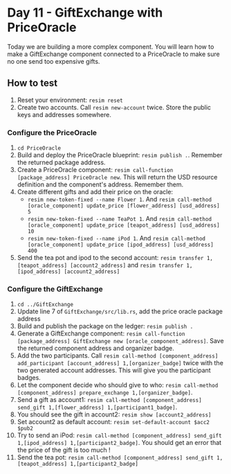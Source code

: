 # Day 11 - GiftExchange with PriceOracle
Today we are building a more complex component. You will learn how to make a GiftExchange component connected to a PriceOracle to make sure no one send too expensive gifts.

## How to test

1. Reset your environment: `resim reset`
1. Create two accounts. Call `resim new-account` twice. Store the public keys and addresses somewhere.

### Configure the PriceOracle
1. `cd PriceOracle`
1. Build and deploy the PriceOracle blueprint: `resim publish .`. Remember the returned package address.
1. Create a PriceOracle component: `resim call-function [package_address] PriceOracle new`. This will return the USD resource definition and the component's address. Remember them.
1. Create different gifts and add their price on the oracle:
    - `resim new-token-fixed --name Flower 1`. And `resim call-method [oracle_component] update_price [flower_address] [usd_address] 5`
    - `resim new-token-fixed --name TeaPot 1`. And `resim call-method [oracle_component] update_price [teapot_address] [usd_address] 10`
    - `resim new-token-fixed --name iPod 1`. And `resim call-method [oracle_component] update_price [ipod_address] [usd_address] 400`
1. Send the tea pot and ipod to the second account: `resim transfer 1,[teapot_address] [account2_address]` and `resim transfer 1,[ipod_address] [account2_address]`

### Configure the GiftExchange
1. `cd ../GiftExchange`
1. Update line 7 of `GiftExchange/src/lib.rs`, add the price oracle package address
1. Build and publish the package on the ledger: `resim publish .`
1. Generate a GiftExchange component: `resim call-function [package_address] GiftExchange new [oracle_component_address]`. Save the returned component address and organizer badge.
1. Add the two participants. Call `resim call-method [component_address] add_participant [account_address] 1,[organizer_badge]` twice with the two generated account addresses. This will give you the participant badges.
1. Let the component decide who should give to who: `resim call-method [component_address] prepare_exchange 1,[organizer_badge]`.
1. Send a gift as account1: `resim call-method [component_address] send_gift 1,[flower_address] 1,[participant1_badge]`.
1. You should see the gift in account2: `resim show [account2_address]`
1. Set account2 as default account: `resim set-default-account $acc2 $pub2`
1. Try to send an iPod: `resim call-method [component_address] send_gift 1,[ipod_address] 1,[participant2_badge]`. You should get an error that the price of the gift is too much !
1. Send the tea pot: `resim call-method [component_address] send_gift 1,[teapot_address] 1,[participant2_badge]`